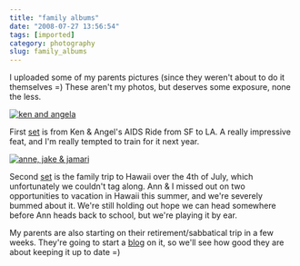 ```yaml
---
title: "family albums"
date: "2008-07-27 13:56:54"
tags: [imported]
category: photography
slug: family_albums
---
```


I uploaded some of my parents pictures (since they weren't about to do it
themselves =) These aren't my photos, but deserves some exposure, none the less.

<a href="http://www.flickr.com/photos/markphilpot/sets/72157606404770745/"><img src="http://farm4.static.flickr.com/3058/2707776768_9db17b6157.jpg?v=0" alt="ken and angela" class="aligncenter" /></a>

First
<a href="http://www.flickr.com/photos/markphilpot/sets/72157606404770745/">set</a>
is from Ken & Angel's AIDS Ride from SF to LA. A really impressive feat, and I'm
really tempted to train for it next year.

<a href="http://www.flickr.com/photos/markphilpot/sets/72157606405415339/"><img src="http://farm4.static.flickr.com/3039/2707179795_91fef7896a.jpg?v=0" alt="anne, jake & jamari" class="aligncenter"/></a>

Second
<a href="http://www.flickr.com/photos/markphilpot/sets/72157606405415339/">set</a>
is the family trip to Hawaii over the 4th of July, which unfortunately we
couldn't tag along. Ann & I missed out on two opportunities to vacation in
Hawaii this summer, and we're severely bummed about it. We're still holding out
hope we can head somewhere before Ann heads back to school, but we're playing it
by ear.

My parents are also starting on their retirement/sabbatical trip in a few weeks.
They're going to start a <a href="http://angelaandken.blogspot.com/">blog</a> on
it, so we'll see how good they are about keeping it up to date =)
